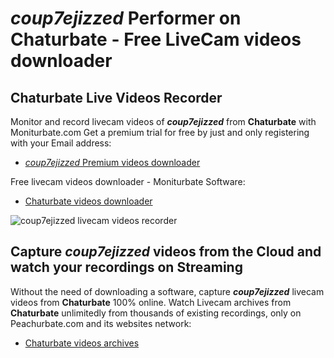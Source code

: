 # _coup7ejizzed_ Performer on Chaturbate - Free LiveCam videos downloader

## Chaturbate Live Videos Recorder

Monitor and record livecam videos of **_coup7ejizzed_** from **Chaturbate** with Moniturbate.com
Get a premium trial for free by just and only registering with your Email address:
* [_coup7ejizzed_ Premium videos downloader](https://moniturbate.com/request-demo-licence-key.html)

Free livecam videos downloader - Moniturbate Software:
* [Chaturbate videos downloader](https://moniturbate.com/moniturbate-download-software.html)

![_coup7ejizzed_ livecam videos recorder](https://peachurnet.com/templates/moniturbate-software.png)


## Capture _coup7ejizzed_ videos from the Cloud and watch your recordings on Streaming

Without the need of downloading a software, capture **_coup7ejizzed_** livecam videos from **Chaturbate** 100% online.
Watch Livecam archives from **Chaturbate** unlimitedly from thousands of existing recordings, only on Peachurbate.com and its websites network:
* [Chaturbate videos archives](https://peachurnet.com/)